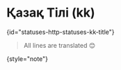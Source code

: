 # Қазақ Тілі (kk)
{id="statuses-http-statuses-kk-title"}



> All lines are translated 😊
>
{style="note"}

